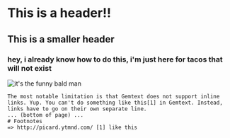 # This is a header!!

## This is a smaller header

### hey, i already know how to do this, i'm just here for tacos that will not exist

![it's the funny bald man](https://upload.wikimedia.org/wikipedia/commons/thumb/2/2e/Jean-Luc_Picard_2.jpg/200px-Jean-Luc_Picard_2.jpg)

```gemtext
The most notable limitation is that Gemtext does not support inline links. Yup. You can't do something like this[1] in Gemtext. Instead, links have to go on their own separate line.
... (bottom of page) ...
# Footnotes
=> http://picard.ytmnd.com/ [1] like this
```
